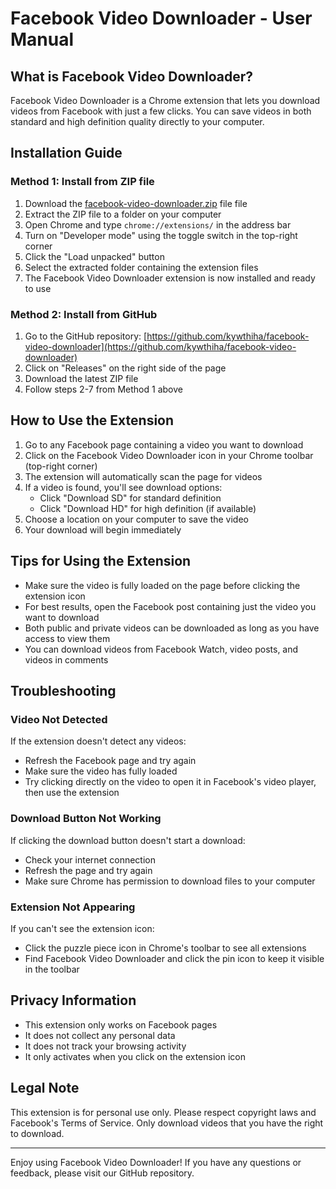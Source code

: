 # Facebook Video Downloader - User Manual

## What is Facebook Video Downloader?

Facebook Video Downloader is a Chrome extension that lets you download videos from Facebook with just a few clicks. You can save videos in both standard and high definition quality directly to your computer.

## Installation Guide

### Method 1: Install from ZIP file

1. Download the [facebook-video-downloader.zip](https://github.com/kywthiha/facebook-video-downloader/archive/refs/tags/v1.0.0.zip) file file
2. Extract the ZIP file to a folder on your computer
3. Open Chrome and type `chrome://extensions/` in the address bar
4. Turn on "Developer mode" using the toggle switch in the top-right corner
5. Click the "Load unpacked" button
6. Select the extracted folder containing the extension files
7. The Facebook Video Downloader extension is now installed and ready to use

### Method 2: Install from GitHub

1. Go to the GitHub repository: [https://github.com/kywthiha/facebook-video-downloader](https://github.com/kywthiha/facebook-video-downloader)
2. Click on "Releases" on the right side of the page
3. Download the latest ZIP file
4. Follow steps 2-7 from Method 1 above

## How to Use the Extension

1. Go to any Facebook page containing a video you want to download
2. Click on the Facebook Video Downloader icon in your Chrome toolbar (top-right corner)
3. The extension will automatically scan the page for videos
4. If a video is found, you'll see download options:
   - Click "Download SD" for standard definition
   - Click "Download HD" for high definition (if available)
5. Choose a location on your computer to save the video
6. Your download will begin immediately

## Tips for Using the Extension

- Make sure the video is fully loaded on the page before clicking the extension icon
- For best results, open the Facebook post containing just the video you want to download
- Both public and private videos can be downloaded as long as you have access to view them
- You can download videos from Facebook Watch, video posts, and videos in comments

## Troubleshooting

### Video Not Detected

If the extension doesn't detect any videos:

- Refresh the Facebook page and try again
- Make sure the video has fully loaded
- Try clicking directly on the video to open it in Facebook's video player, then use the extension

### Download Button Not Working

If clicking the download button doesn't start a download:

- Check your internet connection
- Refresh the page and try again
- Make sure Chrome has permission to download files to your computer

### Extension Not Appearing

If you can't see the extension icon:

- Click the puzzle piece icon in Chrome's toolbar to see all extensions
- Find Facebook Video Downloader and click the pin icon to keep it visible in the toolbar

## Privacy Information

- This extension only works on Facebook pages
- It does not collect any personal data
- It does not track your browsing activity
- It only activates when you click on the extension icon

## Legal Note

This extension is for personal use only. Please respect copyright laws and Facebook's Terms of Service. Only download videos that you have the right to download.

---

Enjoy using Facebook Video Downloader! If you have any questions or feedback, please visit our GitHub repository.
